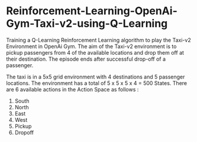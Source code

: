 # Reinforcement-Learning-OpenAi-Gym-Taxi-v2-using-Q-Learning
Training a Q-Learning Reinforcement Learning algorithm to play the Taxi-v2 Environment in OpenAi Gym.
The aim of the Taxi-v2 environment is to pickup passengers from 4 of the available locations and drop them off at their destination.
The episode ends after successful drop-off of a passenger.

The taxi is in a 5x5 grid environment with 4 destinations and 5 passenger locations.
The environment has  a total of 5 x 5 x 5 x 4 = 500 States.
There are 6 available actions in the Action Space as follows :
1) South
2) North
3) East
4) West
5) Pickup
6) Dropoff
